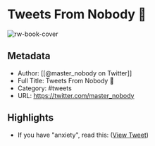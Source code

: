# Tweets From Nobody 🦋

![rw-book-cover](https://pbs.twimg.com/profile_images/1475066414771761152/5qPah6GO.png)

## Metadata
- Author: [[@master_nobody on Twitter]]
- Full Title: Tweets From Nobody 🦋
- Category: #tweets
- URL: https://twitter.com/master_nobody

## Highlights
- If you have "anxiety", read this: ([View Tweet](https://twitter.com/master_nobody/status/1511728193820315648))
